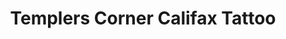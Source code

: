 ---
title: "Templers Corner Califax Tattoo"
url: /leipzig/templers-corner-califax-tattoo/
shop: Tattoo
---